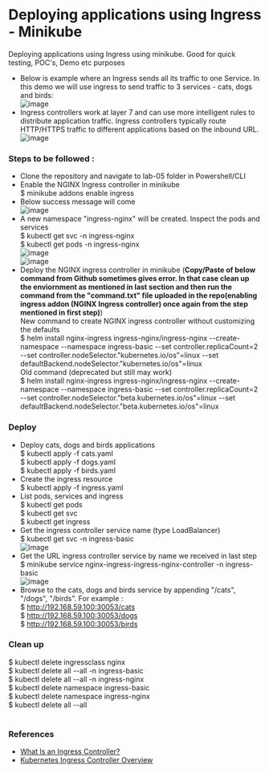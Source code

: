 # Deploying applications using Ingress - Minikube <br/>
Deploying applications using Ingress using minikube. Good for quick testing, POC's, Demo etc purposes <br/>
* Below is example where an Ingress sends all its traffic to one Service. In this demo we will use ingress to send traffic to 3 services - cats, dogs and birds:<br/>
  ![image](https://user-images.githubusercontent.com/92582005/202117909-defb991d-8f12-49e5-ad9b-91f3f169399c.png) <br/>
* Ingress controllers work at layer 7 and can use more intelligent rules to distribute application traffic. Ingress controllers typically route HTTP/HTTPS traffic to different applications based on the inbound URL.<br/>
    ![image](https://user-images.githubusercontent.com/92582005/203915170-8a64780b-2c6f-4a50-b91c-c6e04fcd1e05.png)<br/>
### Steps to be followed : <br/>
* Clone the repository and navigate to lab-05 folder in Powershell/CLI <br/>
* Enable the NGINX Ingress controller in minikube <br/>
  $ minikube addons enable ingress <br/>
* Below success message will come <br/>
  ![image](https://user-images.githubusercontent.com/92582005/201918233-c7415fb3-91fe-4a40-8387-c6c2411231e1.png) <br/>
* A new namespace "ingress-nginx" will be created. Inspect the pods and services <br/>
  $ kubectl get svc -n ingress-nginx <br/>
  $ kubectl get pods -n ingress-nginx <br/>
  ![image](https://user-images.githubusercontent.com/92582005/201918899-73275eb7-761c-45c1-8488-96fbb62778dd.png) <br/> 
  ![image](https://user-images.githubusercontent.com/92582005/201918986-f9bf31f3-7509-46ae-8bd2-7dd830b5a351.png) <br/>
* Deploy the NGINX ingress controller in minikube (**Copy/Paste of below command from Github sometimes gives error. In that case clean up the enviornment as mentioned in last section and then run the command from the "command.txt" file uploaded in the repo(enabling ingress addon (NGINX Ingress controller) once again from the step mentioned in first step)**) <br/>
 New command to create NGINX ingress controller without customizing the defaults<br/>
 $ helm install nginx-ingress ingress-nginx/ingress-nginx --create-namespace --namespace ingress-basic --set controller.replicaCount=2 --set controller.nodeSelector."kubernetes\.io/os"=linux --set defaultBackend.nodeSelector."kubernetes\.io/os"=linux <br/>
 Old command (deprecated but still may work) <br/>
 $ helm install nginx-ingress ingress-nginx/ingress-nginx --create-namespace --namespace ingress-basic --set controller.replicaCount=2 --set controller.nodeSelector."beta.kubernetes.io/os"=linux --set defaultBackend.nodeSelector."beta.kubernetes.io/os"=linux <br/>
### Deploy  <br/>
* Deploy cats, dogs and birds applications <br/>
  $ kubectl apply -f cats.yaml <br/>
  $ kubectl apply -f dogs.yaml <br/>
  $ kubectl apply -f birds.yaml <br/>
* Create the ingress resource <br/>
  $ kubectl apply -f ingress.yaml <br/>
* List pods, services and ingress <br/>
  $ kubectl get pods <br/>
  $ kubectl get svc <br/>
  $ kubectl get ingress <br/>
* Get the ingress controller service name (type LoadBalancer) <br/>
  $ kubectl get svc -n ingress-basic <br/>
  ![image](https://user-images.githubusercontent.com/92582005/201920523-17d7702e-745b-43e3-bf4a-4db081c8f703.png) <br/>
* Get the URL ingress controller service by name we received in last step <br/>
  $ minikube service nginx-ingress-ingress-nginx-controller -n ingress-basic <br/>
  ![image](https://user-images.githubusercontent.com/92582005/201921310-66a51e64-4a4e-417a-aa81-b711043e6144.png) <br/>
* Browse to the cats, dogs and birds service by appending "/cats", "/dogs", "/birds". For example : <br/>
  $ http://192.168.59.100:30053/cats <br/>
  $ http://192.168.59.100:30053/dogs <br/>
  $ http://192.168.59.100:30053/birds <br/>
### Clean up <br/>
  $ kubectl delete ingressclass nginx <br/>
  $ kubectl delete all --all -n ingress-basic <br/>
  $ kubectl delete all --all -n ingress-nginx <br/>
  $ kubectl delete namespace ingress-basic <br/>
  $ kubectl delete namespace ingress-nginx <br/>
  $ kubectl delete all --all <br/><br/>
### References
* [What Is an Ingress Controller?](https://www.nginx.com/resources/glossary/kubernetes-ingress-controller/)</br>
* [Kubernetes Ingress Controller Overview](https://medium.com/swlh/kubernetes-ingress-controller-overview-81abbaca19ec)<br/>
 
  
